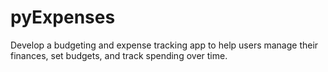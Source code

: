 # pyExpenses
Develop a budgeting and expense tracking app to help users manage their finances, set budgets, and track spending over time.
